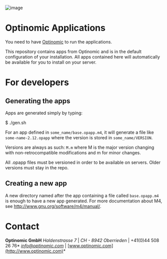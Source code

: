![image](http://www.ottiger.org/optinomic_logo/optinomic_logo_small.png)

# Optinomic Applications

You need to have [Optinomic](http://www.optinomic.com) to run the applications.

This repository contains apps from Optinomic and is in the default configuration
of your installation. All apps contained here will automatically be available
for you to install on your server.

# For developers

## Generating the apps

Apps are generated simply by typing:

$ ./gen.sh

For an app defined in `some_name/base.opapp.m4`, it will generate a file like
`some-name-2.12.opapp` where the version is stored in `some_name/VERSION`.

Versions are always as such: `M.m` where M is the major version changing with
non-retrocompatible modifications and m for minor changes.

All .opapp files must be versioned in order to be available on servers. Older
versions must stay in the repo.

## Creating a new app

A new directory named after the app containing a file called `base.opapp.m4` is
enough to have a new app generated. For more documentation about M4, see
http://www.gnu.org/software/m4/manual/.

# Contact

**Optinomic GmbH**
*Haldenstrasse 7*   |  *CH - 8942 Oberrieden*   |   +41(0)44 508 26 76*
*info@optinomic.com*  |  [www.optinomic.com](http://www.optinomic.com)*
